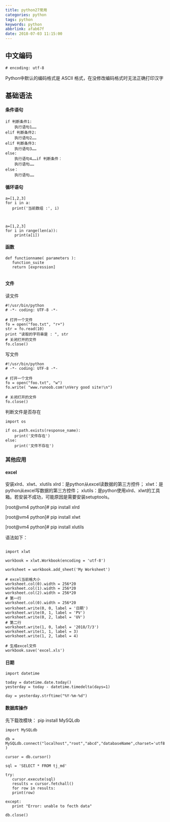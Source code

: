 ```yaml
---
title: python27常用
categories: python
tags: python
keywords: python
abbrlink: afab67f
date: 2018-07-03 11:15:00
---
```


## 中文编码

```
# encoding: utf-8

```

Python中默认的编码格式是 ASCII 格式，在没修改编码格式时无法正确打印汉字

## 基础语法

#### 条件语句

```
if 判断条件1:
    执行语句1……
elif 判断条件2:
    执行语句2……
elif 判断条件3:
    执行语句3……
else:
    执行语句4……if 判断条件：
    执行语句……
else：
    执行语句……

```
#### 循环语句

```
a=[1,2,3]
for i in a:
   print('当前数组 :', i)
 
```

```

a=[1,2,3]
for i in range(len(a)):
    print(a[i])

```

#### 函数

```
def functionname( parameters ):
   function_suite
   return [expression]
   
```

#### 文件

读文件

```
#!/usr/bin/python
# -*- coding: UTF-8 -*-
 
# 打开一个文件
fo = open("foo.txt", "r+")
str = fo.read(10)
print "读取的字符串是 : ", str
# 关闭打开的文件
fo.close()

```

写文件

```
#!/usr/bin/python
# -*- coding: UTF-8 -*-
 
# 打开一个文件
fo = open("foo.txt", "w")
fo.write( "www.runoob.com!\nVery good site!\n")
 
# 关闭打开的文件
fo.close()

```

判断文件是否存在

```
import os

if os.path.exists(response_name):
    print('文件存在')
else:
    print('文件不存在')

```

### 其他应用

#### excel

安装xlrd、xlwt、xlutils
xlrd：是python从excel读数据的第三方控件；
xlwt：是python从excel写数据的第三方控件；
xlutils：是python使用xlrd、xlwt的工具箱。若安装不成功，可能原因是需要安装setuptools。

[root@vm4 python]# pip install xlrd

[root@vm4 python]# pip install xlwt

[root@vm4 python]# pip install xlutils

语法如下：

```

import xlwt

workbook = xlwt.Workbook(encoding = 'utf-8')

worksheet = workbook.add_sheet('My Worksheet')

# excel当前格大小
worksheet.col(0).width = 256*20
worksheet.col(1).width = 256*20
worksheet.col(2).width = 256*20
# 第一行
worksheet.col(0).width = 256*20
worksheet.write(0, 0, label = '日期')
worksheet.write(0, 1, label = 'PV')
worksheet.write(0, 2, label = 'UV')
# 第二行
worksheet.write(1, 0, label = '2018/7/3')
worksheet.write(1, 1, label = 3)
worksheet.write(1, 2, label = 4)

# 生成excel文件
workbook.save('excel.xls')

```

#### 日期

```
import datetime

today = datetime.date.today()
yesterday = today - datetime.timedelta(days=1)

day = yesterday.strftime("%Y-%m-%d")

```
#### 数据库操作
先下载改模块：
pip install MySQLdb

```
import MySQLdb

db = MySQLdb.connect("localhost","root","abcd","databaseName",charset='utf8' )

cursor = db.cursor()

sql = 'SELECT * FROM tj_md'

try:
   cursor.execute(sql)
   results = cursor.fetchall()
   for row in results:
   print(row)

except:
   print "Error: unable to fecth data"

db.close()

```
